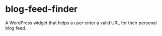 # blog-feed-finder
A WordPress widget that helps a user enter a valid URL for their personal blog feed.
